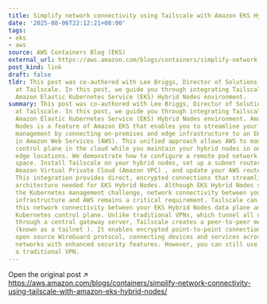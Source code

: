 ```yaml
---
title: Simplify network connectivity using Tailscale with Amazon EKS Hybrid Nodes
date: '2025-08-06T22:12:21+00:00'
tags:
- eks
- aws
source: AWS Containers Blog (EKS)
external_url: https://aws.amazon.com/blogs/containers/simplify-network-connectivity-using-tailscale-with-amazon-eks-hybrid-nodes/
post_kind: link
draft: false
tldr: This post was co-authored with Lee Briggs, Director of Solutions Engineering
  at Tailscale. In this post, we guide you through integrating Tailscale with your
  Amazon Elastic Kubernetes Service (EKS) Hybrid Nodes environment.
summary: This post was co-authored with Lee Briggs, Director of Solutions Engineering
  at Tailscale. In this post, we guide you through integrating Tailscale with your
  Amazon Elastic Kubernetes Service (EKS) Hybrid Nodes environment. Amazon EKS Hybrid
  Nodes is a feature of Amazon EKS that enables you to streamline your Kubernetes
  management by connecting on-premises and edge infrastructure to an EKS cluster running
  in Amazon Web Services (AWS). This unified approach allows AWS to manage the Kubernetes
  control plane in the cloud while you maintain your hybrid nodes in on-premises or
  edge locations. We demonstrate how to configure a remote pod network and node address
  space. Install Tailscale on your hybrid nodes, set up a subnet router within your
  Amazon Virtual Private Cloud (Amazon VPC) , and update your AWS routes accordingly.
  This integration provides direct, encrypted connections that streamline the network
  architecture needed for EKS Hybrid Nodes. Although EKS Hybrid Nodes streamlines
  the Kubernetes management challenge, network connectivity between your on-premises
  infrastructure and AWS remains a critical requirement. Tailscale can help streamline
  this network connectivity between your EKS Hybrid Nodes data plane and Amazon EKS
  Kubernetes control plane. Unlike traditional VPNs, which tunnel all network traffic
  through a central gateway server, Tailscale creates a peer-to-peer mesh network
  (known as a tailnet ). It enables encrypted point-to-point connections using the
  open source WireGuard protocol, connecting devices and services across different
  networks with enhanced security features. However, you can still use Tailscale like
  a traditional VPN.
---
```

Open the original post ↗ https://aws.amazon.com/blogs/containers/simplify-network-connectivity-using-tailscale-with-amazon-eks-hybrid-nodes/
